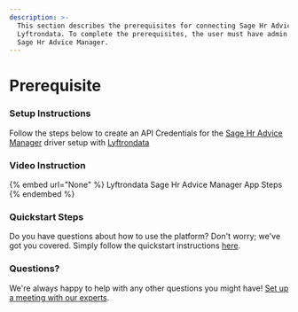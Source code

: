 ```yaml
---
description: >-
  This section describes the prerequisites for connecting Sage Hr Advice Manager to
  Lyftrondata. To complete the prerequisites, the user must have admin access to
  Sage Hr Advice Manager.
---
```


# Prerequisite

<mark style="color:blue;"></mark>

### Setup Instructions

Follow the steps below to create an API Credentials for the [Sage Hr Advice Manager](None) driver setup with [Lyftrondata](https://www.lyftrondata.com)

### Video Instruction

{% embed url="None" %}
Lyftrondata Sage Hr Advice Manager App Steps
{% endembed %}

### Quickstart Steps

Do you have questions about how to use the platform? Don't worry; we've got you covered. Simply follow the quickstart instructions [here](README.md).

### Questions? <a href="#questions" id="questions"></a>

We're always happy to help with any other questions you might have! [Set up a meeting with our experts](https://www.lyftrondata.com/book-a-meeting/).

